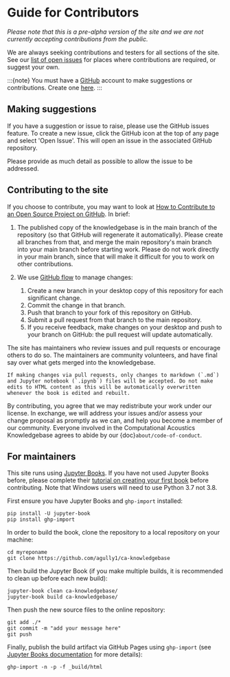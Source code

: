 # Guide for Contributors

*Please note that this is a pre-alpha version of the site and we are not currently accepting contributions from the public.*

We are always seeking contributions and testers for all sections of the site. See our [list of open issues](https://github.com/agully1/ca-knowledgebase/issues) for places where contributions are required, or suggest your own.

:::{note}
You must have a [GitHub](https://github.com/) account to make suggestions or contributions. Create one [here](https://github.com/signup).
:::

## Making suggestions

If you have a suggestion or issue to raise, please use the GitHub issues feature. To create a new issue, click the GitHub icon at the top of any page and select 'Open Issue'. This will open an issue in the associated GitHub repository.

Please provide as much detail as possible to allow the issue to be addressed.

## Contributing to the site

If you choose to contribute, you may want to look at [How to Contribute to an Open Source Project on GitHub](https://app.egghead.io/playlists/how-to-contribute-to-an-open-source-project-on-github). In brief:

1. The published copy of the knowledgebase is in the main branch of the repository (so that GitHub will regenerate it automatically). Please create all branches from that, and merge the main repository's main branch into your main branch before starting work. Please do not work directly in your main branch, since that will make it difficult for you to work on other contributions.

2. We use [GitHub flow](https://guides.github.com/introduction/flow/) to manage changes:
    1. Create a new branch in your desktop copy of this repository for each significant change.
    2. Commit the change in that branch.
    3. Push that branch to your fork of this repository on GitHub.
    4. Submit a pull request from that branch to the main repository.
    5. If you receive feedback, make changes on your desktop and push to your branch on GitHub: the pull request will update automatically.
	
The site has maintainers who review issues and pull requests or encourage others to do so. The maintainers are community volunteers, and have final say over what gets merged into the knowledgebase.

```{warning}
If making changes via pull requests, only changes to markdown (`.md`) and Jupyter notebook (`.ipynb`) files will be accepted. Do not make edits to HTML content as this will be automatically overwritten whenever the book is edited and rebuilt. 
```

By contributing, you agree that we may redistribute your work under our license. In exchange, we will address your issues and/or assess your change proposal as promptly as we can, and help you become a member of our community. Everyone involved in the Computational Acoustics Knowledgebase agrees to abide by our {doc}`about/code-of-conduct`.

## For maintainers

This site runs using [Jupyter Books](https://jupyterbook.org/intro.html). If you have not used Jupyter Books before, please complete their [tutorial on creating your first book](https://jupyterbook.org/start/your-first-book.html) before contributing. Note that Windows users will need to use Python 3.7 not 3.8.

First ensure you have Jupyter Books and `ghp-import` installed:

```
pip install -U jupyter-book
pip install ghp-import
```

In order to build the book, clone the repository to a local repository on your machine:

```
cd myreponame
git clone https://github.com/agully1/ca-knowledgebase
```

Then build the Jupyter Book (if you make multiple builds, it is recommended to clean up before each new build):

```
jupyter-book clean ca-knowledgebase/
jupyter-book build ca-knowledgebase/
```

Then push the new source files to the online repository:

```
git add ./*
git commit -m "add your message here"
git push
```

Finally, publish the build artifact via GitHub Pages using `ghp-import` (see [Jupyter Books documentation](https://jupyterbook.org/start/publish.html) for more details):

```
ghp-import -n -p -f _build/html
```